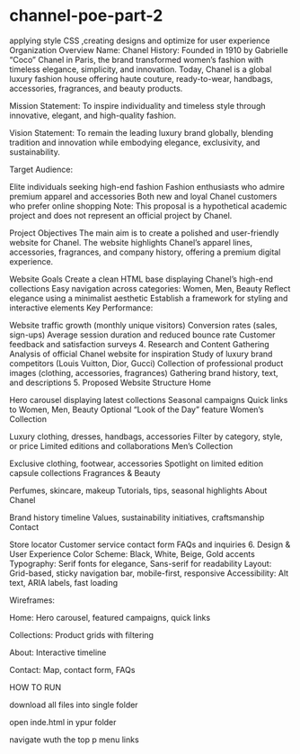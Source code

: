 # channel-poe-part-2
 applying style CSS ,creating designs and optimize for user experience 
Organization Overview Name: Chanel
History: Founded in 1910 by Gabrielle “Coco” Chanel in Paris, the brand transformed women’s fashion with timeless elegance, simplicity, and innovation. Today, Chanel is a global luxury fashion house offering haute couture, ready-to-wear, handbags, accessories, fragrances, and beauty products.

Mission Statement: To inspire individuality and timeless style through innovative, elegant, and high-quality fashion.

Vision Statement: To remain the leading luxury brand globally, blending tradition and innovation while embodying elegance, exclusivity, and sustainability.

Target Audience:

Elite individuals seeking high-end fashion Fashion enthusiasts who admire premium apparel and accessories Both new and loyal Chanel customers who prefer online shopping Note: This proposal is a hypothetical academic project and does not represent an official project by Chanel.

Project Objectives The main aim is to create a polished and user-friendly website for Chanel. The website highlights Chanel’s apparel lines, accessories, fragrances, and company history, offering a premium digital experience.

Website Goals Create a clean HTML base displaying Chanel’s high-end collections Easy navigation across categories: Women, Men, Beauty Reflect elegance using a minimalist aesthetic Establish a framework for styling and interactive elements Key Performance:

Website traffic growth (monthly unique visitors) Conversion rates (sales, sign-ups) Average session duration and reduced bounce rate Customer feedback and satisfaction surveys 4. Research and Content Gathering Analysis of official Chanel website for inspiration Study of luxury brand competitors (Louis Vuitton, Dior, Gucci) Collection of professional product images (clothing, accessories, fragrances) Gathering brand history, text, and descriptions 5. Proposed Website Structure Home

Hero carousel displaying latest collections Seasonal campaigns Quick links to Women, Men, Beauty Optional “Look of the Day” feature Women’s Collection

Luxury clothing, dresses, handbags, accessories Filter by category, style, or price Limited editions and collaborations Men’s Collection

Exclusive clothing, footwear, accessories Spotlight on limited edition capsule collections Fragrances & Beauty

Perfumes, skincare, makeup Tutorials, tips, seasonal highlights About Chanel

Brand history timeline Values, sustainability initiatives, craftsmanship Contact

Store locator Customer service contact form FAQs and inquiries 6. Design & User Experience Color Scheme: Black, White, Beige, Gold accents Typography: Serif fonts for elegance, Sans-serif for readability Layout: Grid-based, sticky navigation bar, mobile-first, responsive Accessibility: Alt text, ARIA labels, fast loading

Wireframes:

Home: Hero carousel, featured campaigns, quick links

Collections: Product grids with filtering

About: Interactive timeline

Contact: Map, contact form, FAQs

HOW TO RUN

download all files into single folder

open inde.html in ypur folder

navigate wuth the top p menu links
